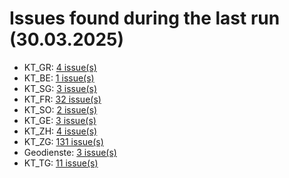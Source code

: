 # Issues found during the last run (30.03.2025)

- KT_GR: [4 issue(s)](tools/KT_GR_errors.csv)
- KT_BE: [1 issue(s)](tools/KT_BE_errors.csv)
- KT_SG: [3 issue(s)](tools/KT_SG_errors.csv)
- KT_FR: [32 issue(s)](tools/KT_FR_errors.csv)
- KT_SO: [2 issue(s)](tools/KT_SO_errors.csv)
- KT_GE: [3 issue(s)](tools/KT_GE_errors.csv)
- KT_ZH: [4 issue(s)](tools/KT_ZH_errors.csv)
- KT_ZG: [131 issue(s)](tools/KT_ZG_errors.csv)
- Geodienste: [3 issue(s)](tools/Geodienste_errors.csv)
- KT_TG: [11 issue(s)](tools/KT_TG_errors.csv)
